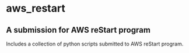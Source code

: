# aws_restart
## A submission for AWS reStart program
Includes a collection of python scripts submitted to AWS reStart program.
